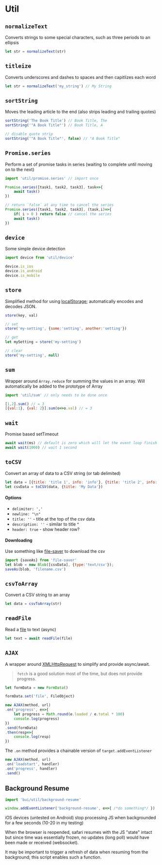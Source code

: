 Util
========

## `normalizeText`
Converts strings to some special characters, such as three periods to an ellipsis
```js
let str = normalizeText(str)
```

## `titleize`
Converts underscores and dashes to spaces and then capitlizes each word
```js
let str = normalizeText('my_string') // My String
```

## `sortString`
Moves the leading article to the end (also strips leading and trailing quotes)
```js
sortString('The Book Title') // Book Title, The
sortString('"A Book Title"') // Book Title, A

// disable quote strip
sortString('"A Book Title"', false) // "A Book Title"
```

## `Promise.series`
Perform a set of promise tasks in series (waiting to complete until moving on to the next)
```js
import 'util/promise.series' // import once

Promise.series([task1, task2, task3], task=>{
    await task()
})

// return `false` at any time to cancel the series
Promise.series([task1, task2, task3], (task,i)=>{
    if( i > 0 ) return false // cancel the series
    await task()
})
```

## `device`
Some simple device detection
```js
import device from 'util/device'

device.is_ios
device.is_android
device.is_mobile
```

## `store`
Simplified method for using [localStorage](https://developer.mozilla.org/en-US/docs/Web/API/Window/localStorage); automatically encodes and decodes JSON.
```js
store(key, val)

// set
store('my-setting', {some:'setting', another:'setting'})

// get
let mySetting = store('my-setting')

// clear
store('my-setting', null)
```

## `sum`
Wrapper around `Array.reduce` for summing the values in an array.
Will automatically be added to the prototype of Array
```js
import 'util/sum' // only needs to be done once

[1,2].sum() // = 3
[{val:1}, {val: 2}].sum(o=>o.val) // = 3
```

## `wait`
Promise based setTimeout
```js
await wait(ms) // default is zero which will let the event loop finish
await wait(1000) // wait 1 second
```

## `toCSV`
Convert an array of data to a CSV string (or tab delimited)
```js
let data = [{title: 'title 1', info: 'info'}, {title: 'title 2', info: 'info'}]
let csvData = toCSV(data, {title: 'My Data'})
```

#### Options
- `delimiter: ','`
- `newline: "\n"`
- `title: ''` - title at the top of the csv data
- `description: ''` - similar to title ^ 
- `header: true` - show header row?

#### Downloading
Use something like [file-saver](https://github.com/eligrey/FileSaver.js) to download the csv
```js
import {saveAs} from 'file-saver'
let blob = new Blob([csvData], {type:'text/csv'});
saveAs(blob, 'filename.csv')
```

## `csvToArray`
Convert a CSV string to an array
```js
let data = csvToArray(str)
```

## `readFile`
Read a [file](https://developer.mozilla.org/en-US/docs/Web/API/File) to text (async)
```js
let text = await readFile(file)
```

## `AJAX`
A wrapper around [XMLHttpRequest](https://developer.mozilla.org/en-US/docs/Web/API/XMLHttpRequest) to simplify and provide async/await. 

> `fetch` is a good solution most of the time, but does not provide progress.

```js
let formData = new FormData()

formData.set('file', FileObject)

new AJAX(method, url)
.on('progress', e=>{
    let progress = Math.round(e.loaded / e.total * 100)
    console.log(progress)
})
.send(formData)
.then(resp=>{
    console.log(resp)
})
```

The `.on` method provides a chainable version of `target.addEventListener`

```js
new AJAX(method, url)
.on('loadstart', handler)
.on('progress', handler)
.send()
```

## Background Resume

```js
import 'bui/util/background-resume'

window.addEventListener('background-resume', e=>{ /*do something*/ })
```

iOS devices (untested on Android) stop processing JS
when backgrounded for a few seconds (10-20 in my testing)

When the browser is reopended, safari resumes with the JS "state"
intact but since time was essentially frozen, no updates (long poll)
would have been made or received (websocket).

It may be important to trigger a refresh of data when resuming 
from the background; this script enables such a function.

